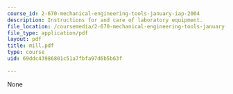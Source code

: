 ```yaml
---
course_id: 2-670-mechanical-engineering-tools-january-iap-2004
description: Instructions for and care of laboratory equipment.
file_location: /coursemedia/2-670-mechanical-engineering-tools-january-iap-2004/69ddc43986801c51a7fbfa97d6b5b63f_mill.pdf
file_type: application/pdf
layout: pdf
title: mill.pdf
type: course
uid: 69ddc43986801c51a7fbfa97d6b5b63f

---
```

None